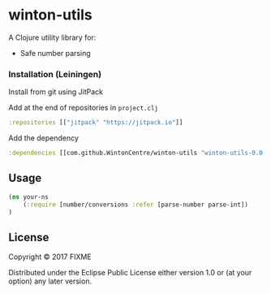 # winton-utils

A Clojure utility library for:

* Safe number parsing

### Installation (Leiningen)

Install from git using JitPack

Add at the end of repositories in `project.clj`
```clj
:repositories [["jitpack" "https://jitpack.io"]]
```

Add the dependency
```clj
:dependencies [[com.github.WintonCentre/winton-utils "winton-utils-0.0.1"]]
```

## Usage

```clj
(ns your-ns
    (:require [number/conversions :refer [parse-number parse-int])
)
```

## License

Copyright © 2017 FIXME

Distributed under the Eclipse Public License either version 1.0 or (at
your option) any later version.
